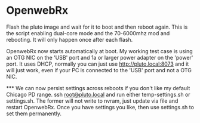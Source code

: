 # OpenwebRx

Flash the pluto image and wait for it to boot and then reboot again.  This is the script enabling dual-core mode and the 70-6000mhz mod and rebooting.  It will only happen once after each flash.

OpenwebRx now starts automatically at boot.  My working test case is using an OTG NIC on the 'USB' port and 1a or larger power adapter on the 'power' port.  It uses DHCP, normally you can just use http://pluto.local:8073 and it will just work, even if your PC is connected to the 'USB' port and not a OTG NIC.

*** We can now persist settings across reboots if you don't like my default Chicago PD range.  ssh root@pluto.local and run either temp-settings.sh or settings.sh.  The former will not write to nvram, just update via file and restart OpenwebRx.  Once you have settings you like, then use settings.sh to set them permanently.
